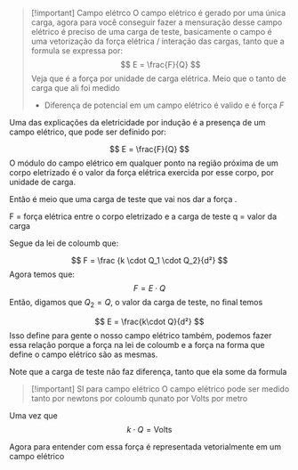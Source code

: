 

> [!important] Campo elétrco
> O campo elétrico é gerado por uma única carga, agora para você conseguir fazer a mensuração desse campo elétrico é preciso de uma carga de teste, basicamente o campo é uma vetorização da força elétrica / interação das cargas, tanto que a formula se expressa por: 
> $$
> E = \frac{F}{Q}
> $$
> Veja que é a força por unidade de carga elétrica. Meio que o tanto de carga que ali foi medido
> - Diferença de potencial em um campo elétrico é valido e é força $F$ 






Uma das explicações da eletricidade por indução é a presença de um campo elétrico, que pode ser definido por:

$$
E = \frac{F}{Q}
$$
O módulo do campo elétrico em qualquer ponto na região próxima de um corpo eletrizado é o valor da força elétrica exercida por esse corpo, por unidade de carga.

Então é meio que uma carga de teste que vai nos dar a força .

F =  força elétrica entre o corpo eletrizado e a carga de teste
q = valor da carga

Segue da lei de coloumb que:

$$
F = \frac {k \cdot Q_1 \cdot Q_2}{d²}
$$
Agora temos que:
$$
F = E \cdot Q
$$
Então, digamos que $Q_2 = Q$, o valor da carga de teste, no final temos

$$
E = \frac{k\cdot Q}{d²}
$$
Isso define para gente o nosso campo elétrico também, podemos fazer essa relação porque a força na lei de coloumb e a força na forma que define o campo elétrico são as mesmas.

Note que a carga de teste não faz diferença, tanto que ela some da formula

> [!important] SI para campo elétrico
> O campo elétrico pode ser medido tanto por newtons por coloumb qunato por Volts por metro 
> 

Uma vez que 
$$
k \cdot Q = \text{Volts}
$$


Agora para entender com essa força é representada vetorialmente em um campo elétrico